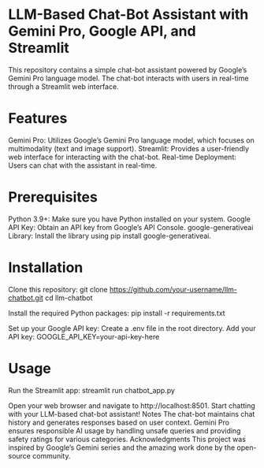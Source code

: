 # LLM-Based Chat-Bot Assistant with Gemini Pro, Google API, and Streamlit
This repository contains a simple chat-bot assistant powered by Google’s Gemini Pro language model. The chat-bot interacts with users in real-time through a Streamlit web interface.

# Features
Gemini Pro: Utilizes Google’s Gemini Pro language model, which focuses on multimodality (text and image support).
Streamlit: Provides a user-friendly web interface for interacting with the chat-bot.
Real-time Deployment: Users can chat with the assistant in real-time.

# Prerequisites
Python 3.9+: Make sure you have Python installed on your system.
Google API Key: Obtain an API key from Google’s API Console.
google-generativeai Library: Install the library using pip install google-generativeai.

# Installation
Clone this repository:
git clone https://github.com/your-username/llm-chatbot.git
cd llm-chatbot

Install the required Python packages:
pip install -r requirements.txt

Set up your Google API key:
Create a .env file in the root directory.
Add your API key:
GOOGLE_API_KEY=your-api-key-here

# Usage
Run the Streamlit app:
streamlit run chatbot_app.py

Open your web browser and navigate to http://localhost:8501.
Start chatting with your LLM-based chat-bot assistant!
Notes
The chat-bot maintains chat history and generates responses based on user context.
Gemini Pro ensures responsible AI usage by handling unsafe queries and providing safety ratings for various categories.
Acknowledgments
This project was inspired by Google’s Gemini series and the amazing work done by the open-source community.
